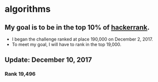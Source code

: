 # algorithms
## My goal is to be in the top 10% of [hackerrank](https://www.hackerrank.com/).
- I began the challenge ranked at place 190,000 on December 2, 2017.
- To meet my goal, I will have to rank in the top 19,000.

## Update: December 10, 2017
### Rank 19,496
